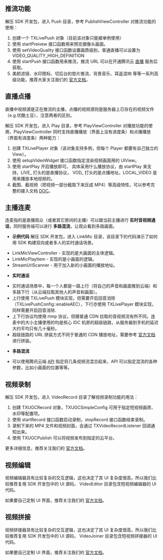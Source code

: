 ## 推流功能
解压 SDK 开发包，进入 Push 目录，参考 PublishViewController 对推流功能的使用：
1. 创建一个 TXLivePush 对象（目前该对象只能被单例使用）
2. 使用 startPreivew 接口函数用来预览摄像头画面。
3. 使用 setVideoQuality 接口函数设置画质级别，普通直播可以设置为 VIDEO_QUALITY_HIGH_DEFINITION 
3. 使用 startPush 接口函数用来推流，推流 URL 可以在开通腾讯云 [直播](https://console.qcloud.com/live) 服务后获取。
4. 美颜滤镜、水印图标、切后台的垫片推流、背景音乐、耳返混响 等等一系列高级功能，推荐大家关注我们的 [官方文档](https://www.qcloud.com/document/product/454/7879)。

## 直播点播
直播中视频源是正在推流的主播，点播的视频源则是服务器上已存在的视频文件（e.g.优酷土豆），注意两者的区别。

解压 SDK 开发包，进入 Play 目录，参考 PlayViewController 对播放功能的使用，PlayViewController 同时支持直播播放（界面上没有进度条）和点播播放（界面有进度条）两种能力：

1. 创建 TXLivePlayer 对象（该对象支持多例，但每个 Player 都要有自己独立的 View）。
2. 使用 setupVideoWidget 接口函数指定渲染视频画面用的 UIView。
3. 使用 startPlay 开启播放即可。 具体采用什么播放协议，由 startPlay 来支持，LIVE\_ 打头的是直播协议， VOD\_ 打头的是点播地址，LOCAL_VIDEO 是用来播放本地视频的。
4. 截图、截视频（把视频一部分截取下来压成 MP4）等高级特性，可以参考完整的接入文档 [DOC](https://www.qcloud.com/document/product/454/7880#step-9.3A-.E6.88.AA.E6.B5.81.E5.BD.95.E5.88.B6.EF.BC.88.E4.BB.85.E7.9B.B4.E6.92.AD.EF.BC.89)。

## 主播连麦
连麦指的是直播观众（或者其它房间的主播）可以跟当前主播进行 **实时音视频通话**，同时服务端可以进行 **多路混流**，让观众看到多路画面。

- **示例代码**
解压 SDK 开发包，进入 LinkMic 目录，该目录下的代码演示了如何用 SDK 构建双向或者多人的实时通话场景。
 + LinkMicViewController - 实现的是大画面的主体逻辑。
 + LinkMicPlayItem - 实现的是小画面的逻辑。
 + StreamUrlScanner - 用于加入新的小画面的播放地址。
 
- **实时通话**
 + 实时通话场景中，每一个人都是一路上行（将自己的声音和画面推到云端）和多路下行（从云端拉取其他人的声音和画面）。
 + 上行使用 TXLivePush 模块实现，但需要开启回音消除 （TXLivePushConfig::enableAEC），下行亦使用 TXLivePlayer 模块实现，同样需要开启回音消除.
 + 上下行协议均使用 rtmp 协议，但跟普通 CDN 拉取的音视频流有所不同，连麦中的大小主播使用的均是核心 IDC 机房的超级链路，从服务器到手机的延迟大约平均只有几十毫秒。
 + 超级链路的 URL 拼装方式不同于普通的 CDN 播放地址，需要参考 [官方文档](https://www.qcloud.com/document/product/454/9849) 进行拼装。

- **多路混流**
 + 可以使用腾讯云端 [API](https://www.qcloud.com/document/product/454/9850) 指定将几条视频流混合起来，API 可以指定混流的各种参数，比如小画面的位置等等。

## 视频录制
解压 SDK 开发包，进入 VideoRecord 目录了解视频录制功能的用法：
1. 创建 TXUGCRecord 对象，TXUGCSimpleConfig 可用于指定短视频画质、水印等配置项。
2. 使用 startRecord 接口函数启动录制，stopRecord 接口函数结束录制。
3. 录制下来的 MP4 文件和视频封面，会通过 TXVideoRecordListener 回调通知出来。
4. 使用 TXUGCPublish 可以将视频发布到指定的云平台。

更多详细信息，推荐关注我们的 [官方文档](https://www.qcloud.com/document/product/584/9367)。


## 视频编辑
视频编辑器具有比较复杂的交互逻辑，这也决定了其 UI 复杂度很高，所以我们比较推荐复用 SDK 开发包中的 UI 源码， VideoEditor 目录包含短视频编辑器的 UI 代码。

如果要自己定制 UI 界面，推荐关注我们的 [官方文档](https://www.qcloud.com/document/product/584/9375)。


## 视频拼接
视频拼接器具有比较复杂的交互逻辑，这也决定了其 UI 复杂度很高，所以我们比较推荐复用 SDK 开发包中的 UI 源码， VideoJoiner 目录包含短视频拼接器的 UI 代码。

如果要自己定制 UI 界面，推荐关注我们的 [官方文档](https://www.qcloud.com/document/product/584/9370)。
